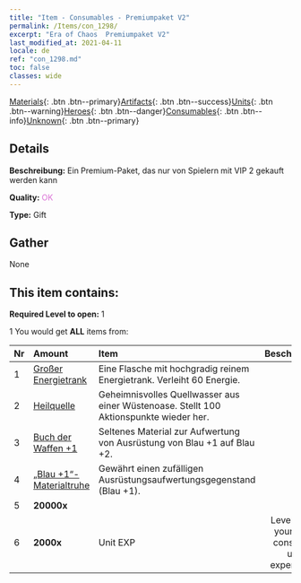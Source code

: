 ```yaml
---
title: "Item - Consumables - Premiumpaket V2"
permalink: /Items/con_1298/
excerpt: "Era of Chaos  Premiumpaket V2"
last_modified_at: 2021-04-11
locale: de
ref: "con_1298.md"
toc: false
classes: wide
---
```

 [Materials](/de/Items/){: .btn .btn--primary}[Artifacts](/de/Items/Artifacts/){: .btn .btn--success}[Units](/de/Items/Units/){: .btn .btn--warning}[Heroes](/de/Items/Heroes/){: .btn .btn--danger}[Consumables](/de/Items/Consumables/){: .btn .btn--info}[Unknown](/de/Items/Unknown/){: .btn .btn--primary}

## Details
 **Beschreibung:** Ein Premium-Paket, das nur von Spielern mit VIP 2 gekauft werden kann

 **Quality:** <span style="color: #DA70D6">OK</span>

 **Type:** Gift

## Gather

  None

## This item contains:

 **Required Level to open:** 1

 1 You would get **ALL** items  from:

  | Nr | Amount |     Item    | Beschreibung |
  |:---|:-------|:------------|:-----------:|
  | 1 | [Großer Energietrank](/de/Items/con_706/) | Eine Flasche mit hochgradig reinem Energietrank. Verleiht 60 Energie. | 
  | 2 | [Heilquelle](/de/Items/con_1333/) | Geheimnisvolles Quellwasser aus einer Wüstenoase. Stellt 100 Aktionspunkte wieder her. | 
  | 3 | [Buch der Waffen +1](/de/Items/mat_25/) | Seltenes Material zur Aufwertung von Ausrüstung von Blau +1 auf Blau +2. | 
  | 4 | [„Blau +1“-Materialtruhe](/de/Items/con_1257/) | Gewährt einen zufälligen Ausrüstungsaufwertungsgegenstand (Blau +1). | 
  | 5 |  **20000x** | <i class="fas fa-coins"/> |  | 
  | 6 |  **2000x** | Unit EXP | Leveling up your units consumes unit experience.  | 
